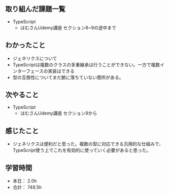 ## 取り組んだ課題一覧

- TypeScript
    - はむさんUdemy講座 セクション8~9の途中まで


## わかったこと
- ジェネリクスについて
- TypeScriptは複数のクラスの多重継承は行うことができない。一方で複数インターフェースの実装はできる
- 型の互換性についてまだ腑に落ちていない箇所がある。


## 次やること
- TypeScript
  - はむさんUdemy講座 セクション9から

## 感じたこと
- ジェネリクスは便利だと思った。複数の型に対応できる汎用的な仕組みで、TypeScript使う上でこれを有効的に使っていく必要があると思った。


## 学習時間

- 本日： 2.0h
- 合計： 748.5h